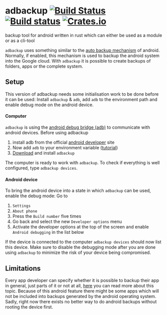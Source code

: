 # adbackup [![Build Status](https://api.travis-ci.org/bb30/adbackup.svg?branch=master)](https://travis-ci.org/bb30/adbackup) [![Build status](https://ci.appveyor.com/api/projects/status/la91b294jegvmejw?svg=true)](https://ci.appveyor.com/project/bb30/adbackup) [![Crates.io](https://img.shields.io/crates/v/adbackup.svg)](https://crates.io/crates/adbackup)

backup tool for android written in rust which can either be used as a module or as a cli-tool

`adbackup` uses something similar to the 
[auto backup mechanism](https://developer.android.com/guide/topics/data/autobackup.html) of android. Normally, if 
enabled, this mechanism is used to backup the android system into the Google cloud. With `adbackup` it is possible to create backups of folders, apps or the complete system. 

## Setup
This version of adbackup needs some initialisation work to be done before it can be used: Install `adbackup` & `adb`, add `adb` to the 
environment path and enable debug mode on the android device.

#### Computer
`adbackup` is using the [android debug bridge (adb)](https://developer.android.com/studio/command-line/adb.html) to 
communicate with android devices. Before using adbackup 
1. install adb from the official 
[android developer](https://developer.android.com/studio/releases/platform-tools.html#download) site
1. Now add `adb` to your environment variable 
([tutorial](https://www.xda-developers.com/adb-fastboot-any-directory-windows-linux/))
1. [Download](https://crates.io/crates/adbackup) and install `adbackup`

The computer is ready to work with `adbackup`. To check if everything is well configured, type `adbackup devices`.

#### Android device
To bring the android device into a state in which `adbackup` can be used, enable the debug mode:
Go to 
1. `Settings`
1. `About phone`
1. Press the `Build number` five times
1. Go back and select the new `Developer options` menu
1. Activate the developer options at the top of the screen and enable `Android debugging` in the list below

If the device is connected to the computer `adbackup devices` should now list this device. Make sure to disable the debugging mode after you are done using `adbackup` to minimize the risk of your device being compromised.

## Limitations
Every app developer can specify whether it is possible to backup their app in general, just parts of it or not at all, [here](https://developer.android.com/guide/topics/data/autobackup.html) you can 
read more about this topic. Because of this android feature there might be some apps which will not be included into backups generated by the android operating system. Sadly, right now there exists no better way to do android backups without rooting the device first.  
